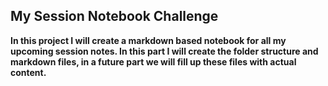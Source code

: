 ## My Session Notebook Challenge 

**In this project I will create a markdown based notebook for all my upcoming session notes. In this part I will create the folder structure and markdown files, in a future part we will fill up these files with actual content.**